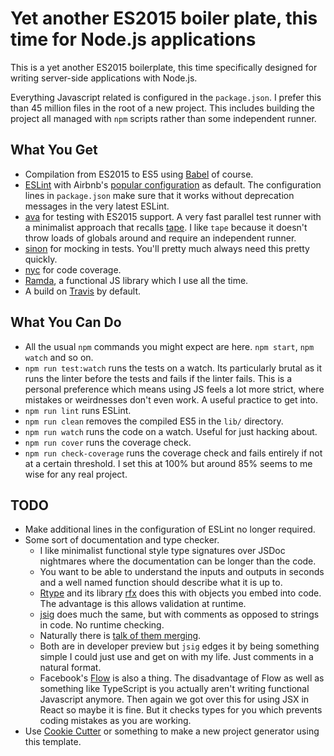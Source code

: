 # Yet another ES2015 boiler plate, this time for Node.js applications

This is a yet another ES2015 boilerplate, this time specifically designed for writing server-side applications with Node.js.

Everything Javascript related is configured in the `package.json`. I prefer this than 45 million files in the root of a new project. This includes building the project all managed with `npm` scripts rather than some independent runner.

## What You Get

- Compilation from ES2015 to ES5 using [Babel](https://babeljs.io/) of course.
- [ESLint](http://eslint.org/) with Airbnb's [popular configuration](https://github.com/airbnb/javascript/tree/master/packages/eslint-config-airbnb) as default. The configuration lines in `package.json` make sure that it works without deprecation messages in the very latest ESLint.
- [ava](https://github.com/sindresorhus/ava) for testing with ES2015 support. A very fast parallel test runner with a minimalist approach that recalls [tape](https://github.com/substack/tape). I like `tape` because it doesn't throw loads of globals around and require an independent runner.
- [sinon](https://github.com/sinonjs/sinon) for mocking in tests. You'll pretty much always need this pretty quickly.
- [nyc](https://github.com/bcoe/nyc) for code coverage.
- [Ramda](http://ramdajs.com/), a functional JS library which I use all the time.
- A build on [Travis](https://travis-ci.org/) by default.

## What You Can Do

- All the usual `npm` commands you might expect are here. `npm start`, `npm watch` and so on.
- `npm run test:watch` runs the tests on a watch. Its particularly brutal as it runs the linter before the tests and fails if the linter fails. This is a personal preference which means using JS feels a lot more strict, where mistakes or weirdnesses don't even work. A useful practice to get into.
- `npm run lint` runs ESLint.
- `npm run clean` removes the compiled ES5 in the `lib/` directory.
- `npm run watch` runs the code on a watch. Useful for just hacking about.
- `npm run cover` runs the coverage check.
- `npm run check-coverage` runs the coverage check and fails entirely if not at a certain threshold. I set this at 100% but around 85% seems to me wise for any real project.

## TODO

- Make additional lines in the configuration of ESLint no longer required.
- Some sort of documentation and type checker.
  - I like minimalist functional style type signatures over JSDoc nightmares where the documentation can be longer than the code.
  - You want to be able to understand the inputs and outputs in seconds and a well named function should describe what it is up to.
  - [Rtype](https://github.com/ericelliott/rtype) and its library [rfx](https://github.com/ericelliott/rfx) does this with objects you embed into code. The advantage is this allows validation at runtime.
  - [jsig](https://github.com/jsigbiz/spec) does much the same, but with comments as opposed to strings in code. No runtime checking.
  - Naturally there is [talk of them merging](https://github.com/ericelliott/rtype/issues/47).
  - Both are in developer preview but `jsig` edges it by being something simple I could just use and get on with my life. Just comments in a natural format.
  - Facebook's [Flow](http://flowtype.org/) is also a thing. The disadvantage of Flow as well as something like TypeScript is you actually aren't writing functional Javascript anymore. Then again we got over this for using JSX in React so maybe it is fine. But it checks types for you which prevents coding mistakes as you are working.
- Use [Cookie Cutter](https://github.com/audreyr/cookiecutter) or something to make a new project generator using this template.
